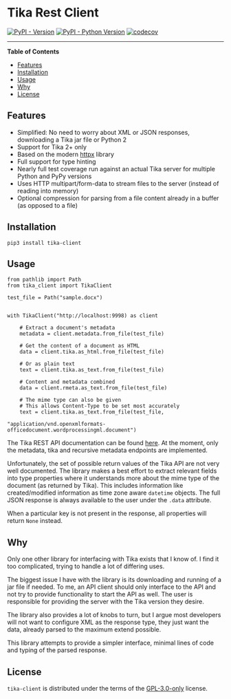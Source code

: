 # Tika Rest Client

[![PyPI - Version](https://img.shields.io/pypi/v/tika-client.svg)](https://pypi.org/project/tika-client)
[![PyPI - Python Version](https://img.shields.io/pypi/pyversions/tika-client.svg)](https://pypi.org/project/tika-client)
[![codecov](https://codecov.io/github/stumpylog/tika-client/branch/main/graph/badge.svg?token=PTESS6YUK5)](https://codecov.io/github/stumpylog/tika-client)

---

**Table of Contents**

- [Features](#features)
- [Installation](#installation)
- [Usage](#usage)
- [Why](#why)
- [License](#license)

## Features

- Simplified: No need to worry about XML or JSON responses, downloading a Tika jar file or Python 2
- Support for Tika 2+ only
- Based on the modern [httpx](https://github.com/encode/httpx) library
- Full support for type hinting
- Nearly full test coverage run against an actual Tika server for multiple Python and PyPy versions
- Uses HTTP multipart/form-data to stream files to the server (instead of reading into memory)
- Optional compression for parsing from a file content already in a buffer (as opposed to a file)

## Installation

```console
pip3 install tika-client
```

## Usage

```python3
from pathlib import Path
from tika_client import TikaClient

test_file = Path("sample.docx")


with TikaClient("http://localhost:9998) as client

    # Extract a document's metadata
    metadata = client.metadata.from_file(test_file)

    # Get the content of a document as HTML
    data = client.tika.as_html.from_file(test_file)

    # Or as plain text
    text = client.tika.as_text.from_file(test_file)

    # Content and metadata combined
    data = client.rmeta.as_text.from_file(test_file)

    # The mime type can also be given
    # This allows Content-Type to be set most accurately
    text = client.tika.as_text.from_file(test_file,
                                         "application/vnd.openxmlformats-officedocument.wordprocessingml.document")

```

The Tika REST API documentation can be found [here](https://cwiki.apache.org/confluence/display/TIKA/TikaServer).
At the moment, only the metadata, tika and recursive metadata endpoints are implemented.

Unfortunately, the set of possible return values of the Tika API are not very well documented. The library makes
a best effort to extract relevant fields into type properties where it understands more about the mime type
of the document (as returned by Tika). This includes information like created/modified information as time zone
aware `datetime` objects. The full JSON response is always available to the user under the `.data`
attribute.

When a particular key is not present in the response, all properties will return `None` instead.

## Why

Only one other library for interfacing with Tika exists that I know of. I find it too complicated, trying to handle
a lot of differing uses.

The biggest issue I have with the library is its downloading and running of a jar file if needed. To me, an
API client should only interface to the API and not try to provide functionality to start
the API as well. The user is responsible for providing the server with the Tika version they desire.

The library also provides a lot of knobs to turn, but I argue most developers will not want to configure XML as
the response type, they just want the data, already parsed to the maximum extend possible.

This library attempts to provide a simpler interface, minimal lines of code and typing of the parsed response.

## License

`tika-client` is distributed under the terms of the [GPL-3.0-only](https://spdx.org/licenses/GPL-3.0-only.html) license.
